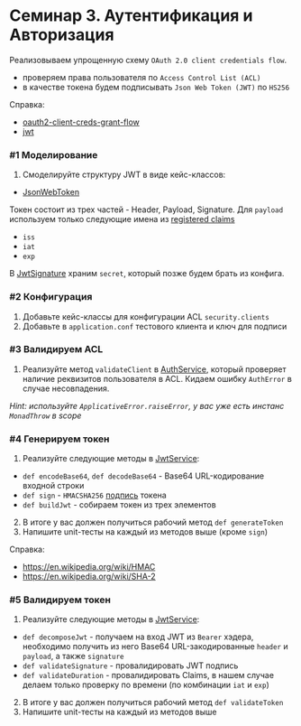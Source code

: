 
# Семинар 3. Аутентификация и Авторизация

Реализовываем упрощенную схему `OAuth 2.0 client credentials flow`.
- проверяем права пользователя по `Access Control List (ACL)`
- в качестве токена будем подписывать `Json Web Token (JWT)` по `HS256`

Справка:
- [oauth2-client-creds-grant-flow](https://learn.microsoft.com/en-us/entra/identity-platform/v2-oauth2-client-creds-grant-flow)
- [jwt](https://jwt.io/introduction)

### #1 Моделирование

1. Смоделируйте структуру JWT в виде кейс-классов:
- [JsonWebToken](./src/main/scala/lab3/domain/auth/JsonWebToken.scala)

Токен состоит из трех частей - Header, Payload, Signature.
Для `payload` используем только следующие имена из [registered claims](https://datatracker.ietf.org/doc/html/rfc7519#section-4.1)
- `iss`
- `iat`
- `exp`

В [JwtSignature](./src/main/scala/lab3/domain/auth/JwtSignature.scala) храним `secret`, который позже будем брать из конфига.

### #2 Конфигурация

1. Добавьте кейс-классы для конфигурации ACL `security.clients`
2. Добавьте в `application.conf` тестового клиента и ключ для подписи

### #3 Валидируем ACL

1. Реализуйте метод `validateClient` в [AuthService](./src/main/scala/lab3/services/AuthService.scala), который проверяет наличие реквизитов пользователя в ACL.
Кидаем ошибку `AuthError` в случае несовпадения.

_Hint: используйте `ApplicativeError.raiseError`, у вас уже есть инстанс `MonadThrow` в scope_

### #4 Генерируем токен

1. Реализуйте следующие методы в [JwtService](./src/main/scala/lab3/services/JwtService.scala):
- `def encodeBase64`, `def decodeBase64` - Base64 URL-кодирование входной строки
- `def sign` - `HMACSHA256` [подпись](https://jwt.io/introduction) токена
- `def buildJwt` - собираем токен из трех элементов

2. В итоге у вас должен получиться рабочий метод `def generateToken`
3. Напишите unit-тесты на каждый из методов выше (кроме `sign`)

Справка:
- https://en.wikipedia.org/wiki/HMAC
- https://en.wikipedia.org/wiki/SHA-2

### #5 Валидируем токен

1. Реализуйте следующие методы в [JwtService](./src/main/scala/lab3/services/JwtService.scala):
- `def decomposeJwt` - получаем на вход JWT из `Bearer` хэдера, необходимо получить из него Base64 URL-закодированные `header` и `payload`,
а также `signature`
- `def validateSignature` - провалидировать JWT подпись
- `def validateDuration` - провалидировать Claims, в нашем случае делаем только проверку по времени (по комбинации `iat` и `exp`)

2. В итоге у вас должен получиться рабочий метод `def validateToken`
3. Напишите unit-тесты на каждый из методов выше